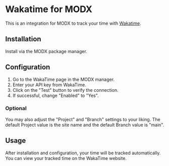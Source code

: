 # Wakatime for MODX

This is an integration for MODX to track your time with [Wakatime](https://wakatime.com/).

## Installation

Install via the MODX package manager.

## Configuration

1. Go to the WakaTime page in the MODX manager.
2. Enter your API key from WakaTime.
3. Click on the "Test" button to verify the connection.
4. If successful, change "Enabled" to "Yes".

### Optional

You may also adjust the "Project" and "Branch" settings to your liking. The default Project value is the site name and the default Branch value is "main".

## Usage

After installation and configuration, your time will be tracked automatically. You can view your tracked time on the WakaTime website.